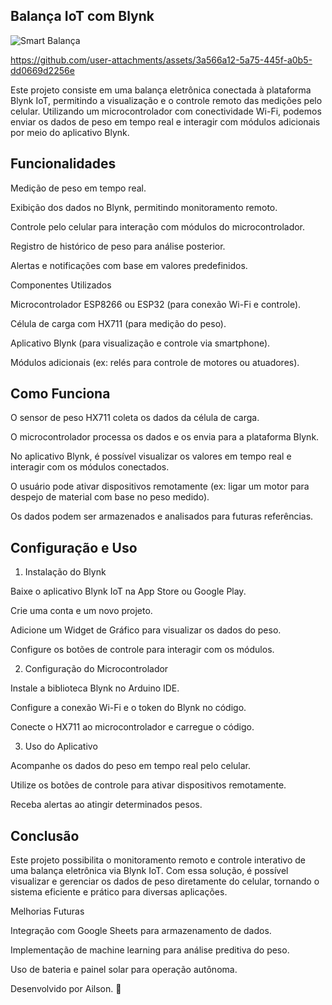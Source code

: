 
## Balança IoT com Blynk
![Smart Balança](https://github.com/user-attachments/assets/880a32b4-2bb6-4ac7-9cbe-95ae5c4a36df)


https://github.com/user-attachments/assets/3a566a12-5a75-445f-a0b5-dd0669d2256e


Este projeto consiste em uma balança eletrônica conectada à plataforma Blynk IoT, permitindo a visualização e o controle remoto das medições pelo celular. Utilizando um microcontrolador com conectividade Wi-Fi, podemos enviar os dados de peso em tempo real e interagir com módulos adicionais por meio do aplicativo Blynk.

## Funcionalidades

Medição de peso em tempo real.

Exibição dos dados no Blynk, permitindo monitoramento remoto.

Controle pelo celular para interação com módulos do microcontrolador.

Registro de histórico de peso para análise posterior.

Alertas e notificações com base em valores predefinidos.

Componentes Utilizados

Microcontrolador ESP8266 ou ESP32 (para conexão Wi-Fi e controle).

Célula de carga com HX711 (para medição do peso).

Aplicativo Blynk (para visualização e controle via smartphone).

Módulos adicionais (ex: relés para controle de motores ou atuadores).

## Como Funciona

O sensor de peso HX711 coleta os dados da célula de carga.

O microcontrolador processa os dados e os envia para a plataforma Blynk.

No aplicativo Blynk, é possível visualizar os valores em tempo real e interagir com os módulos conectados.

O usuário pode ativar dispositivos remotamente (ex: ligar um motor para despejo de material com base no peso medido).

Os dados podem ser armazenados e analisados para futuras referências.

## Configuração e Uso

1. Instalação do Blynk

Baixe o aplicativo Blynk IoT na App Store ou Google Play.

Crie uma conta e um novo projeto.

Adicione um Widget de Gráfico para visualizar os dados do peso.

Configure os botões de controle para interagir com os módulos.

2. Configuração do Microcontrolador

Instale a biblioteca Blynk no Arduino IDE.

Configure a conexão Wi-Fi e o token do Blynk no código.

Conecte o HX711 ao microcontrolador e carregue o código.

3. Uso do Aplicativo

Acompanhe os dados do peso em tempo real pelo celular.

Utilize os botões de controle para ativar dispositivos remotamente.

Receba alertas ao atingir determinados pesos.


## Conclusão

Este projeto possibilita o monitoramento remoto e controle interativo de uma balança eletrônica via Blynk IoT. Com essa solução, é possível visualizar e gerenciar os dados de peso diretamente do celular, tornando o sistema eficiente e prático para diversas aplicações.

Melhorias Futuras

Integração com Google Sheets para armazenamento de dados.

Implementação de machine learning para análise preditiva do peso.

Uso de bateria e painel solar para operação autônoma.

Desenvolvido por Ailson. 🚀
